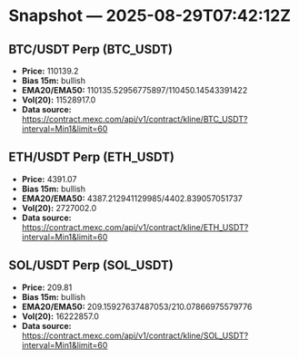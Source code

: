 # Snapshot — 2025-08-29T07:42:12Z

## BTC/USDT Perp (BTC_USDT)
- **Price:** 110139.2
- **Bias 15m:** bullish
- **EMA20/EMA50:** 110135.52956775897/110450.14543391422
- **Vol(20):** 11528917.0
- **Data source:** https://contract.mexc.com/api/v1/contract/kline/BTC_USDT?interval=Min1&limit=60

## ETH/USDT Perp (ETH_USDT)
- **Price:** 4391.07
- **Bias 15m:** bullish
- **EMA20/EMA50:** 4387.212941129985/4402.839057051737
- **Vol(20):** 2727002.0
- **Data source:** https://contract.mexc.com/api/v1/contract/kline/ETH_USDT?interval=Min1&limit=60

## SOL/USDT Perp (SOL_USDT)
- **Price:** 209.81
- **Bias 15m:** bullish
- **EMA20/EMA50:** 209.15927637487053/210.07866975579776
- **Vol(20):** 16222857.0
- **Data source:** https://contract.mexc.com/api/v1/contract/kline/SOL_USDT?interval=Min1&limit=60
